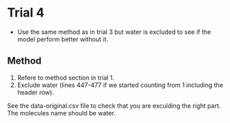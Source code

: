 # Trial 4
* Use the same method as in trial 3 but water is excluded to see if the model perform better without it.
## Method
1. Refere to method section in trial 1.
1. Exclude water (lines 447-477 if we started counting from 1 including the header row).

See the data-original.csv file to check that you are exculding the right part. The molecules name should be water.